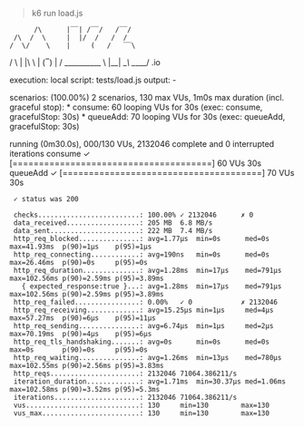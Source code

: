 > k6 run load.js


          /\      |‾‾| /‾‾/   /‾‾/   
     /\  /  \     |  |/  /   /  /    
    /  \/    \    |     (   /   ‾‾\  
   /          \   |  |\  \ |  (‾)  | 
  / __________ \  |__| \__\ \_____/ .io

  execution: local
     script: tests/load.js
     output: -

  scenarios: (100.00%) 2 scenarios, 130 max VUs, 1m0s max duration (incl. graceful stop):
           * consume: 60 looping VUs for 30s (exec: consume, gracefulStop: 30s)
           * queueAdd: 70 looping VUs for 30s (exec: queueAdd, gracefulStop: 30s)


running (0m30.0s), 000/130 VUs, 2132046 complete and 0 interrupted iterations
consume  ✓ [======================================] 60 VUs  30s
queueAdd ✓ [======================================] 70 VUs  30s

     ✓ status was 200

     checks.........................: 100.00% ✓ 2132046      ✗ 0      
     data_received..................: 205 MB  6.8 MB/s
     data_sent......................: 222 MB  7.4 MB/s
     http_req_blocked...............: avg=1.77µs  min=0s      med=0s     max=41.93ms  p(90)=1µs    p(95)=1µs   
     http_req_connecting............: avg=190ns   min=0s      med=0s     max=26.46ms  p(90)=0s     p(95)=0s    
     http_req_duration..............: avg=1.28ms  min=17µs    med=791µs  max=102.56ms p(90)=2.59ms p(95)=3.89ms
       { expected_response:true }...: avg=1.28ms  min=17µs    med=791µs  max=102.56ms p(90)=2.59ms p(95)=3.89ms
     http_req_failed................: 0.00%   ✓ 0            ✗ 2132046
     http_req_receiving.............: avg=15.25µs min=1µs     med=4µs    max=57.27ms  p(90)=6µs    p(95)=11µs  
     http_req_sending...............: avg=6.74µs  min=1µs     med=2µs    max=70.19ms  p(90)=4µs    p(95)=6µs   
     http_req_tls_handshaking.......: avg=0s      min=0s      med=0s     max=0s       p(90)=0s     p(95)=0s    
     http_req_waiting...............: avg=1.26ms  min=13µs    med=780µs  max=102.55ms p(90)=2.56ms p(95)=3.83ms
     http_reqs......................: 2132046 71064.386211/s
     iteration_duration.............: avg=1.71ms  min=30.37µs med=1.06ms max=102.58ms p(90)=3.52ms p(95)=5.3ms 
     iterations.....................: 2132046 71064.386211/s
     vus............................: 130     min=130        max=130  
     vus_max........................: 130     min=130        max=130  
